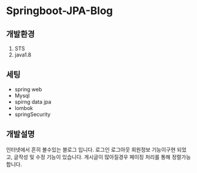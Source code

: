 # Springboot-JPA-Blog
## 개발환경
1. STS
2. java1.8

 

## 세팅
- spring web
- Mysql
- spirng data jpa
- lombok
- springSecurity

## 개발설명
인터넷에서 흔히 볼수있는 블로그 입니다.
로그인 로그아웃 회원정보 기능이구현 되었고,
글작성 및 수정 기능이 있습니다.
게시글이 많아질경우 페이징 처리를 통해 정렬가능합니다.
